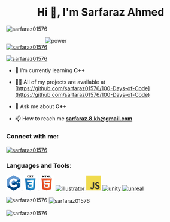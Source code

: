 <h1 align="center">Hi 👋, I'm Sarfaraz Ahmed</h1>
<p align="left"> <img src="https://komarev.com/ghpvc/?username=sarfaraz01576&label=Profile%20views&color=0e75b6&style=flat" alt="sarfaraz01576" /> </p>
<img align="right" alt="power" width="400" src="https://giffiles.alphacoders.com/339/33944.gif">

<p align="left"> <a href="https://github.com/ryo-ma/github-profile-trophy"><img src="https://github-profile-trophy.vercel.app/?username=sarfaraz01576" alt="sarfaraz01576" /></a> </p>

<p align="left"> <a href="https://twitter.com/sarfaraz01576" target="blank"><img src="https://img.shields.io/twitter/follow/sarfaraz01576?logo=twitter&style=for-the-badge" alt="sarfaraz01576" /></a> </p>

- 🌱 I’m currently learning **C++**

- 👨‍💻 All of my projects are available at [https://github.com/sarfaraz01576/100-Days-of-Code](https://github.com/sarfaraz01576/100-Days-of-Code)

- 💬 Ask me about **C++**

- 📫 How to reach me **sarfaraz.8.kh@gmail.com**

<h3 align="left">Connect with me:</h3>
<p align="left">
<a href="https://twitter.com/sarfaraz01576" target="blank"><img align="center" src="https://raw.githubusercontent.com/rahuldkjain/github-profile-readme-generator/master/src/images/icons/Social/twitter.svg" alt="sarfaraz01576" height="30" width="40" /></a>
</p>

<h3 align="left">Languages and Tools:</h3>
<p align="left"> <a href="https://www.w3schools.com/cpp/" target="_blank" rel="noreferrer"> <img src="https://raw.githubusercontent.com/devicons/devicon/master/icons/cplusplus/cplusplus-original.svg" alt="cplusplus" width="40" height="40"/> </a> <a href="https://www.w3schools.com/css/" target="_blank" rel="noreferrer"> <img src="https://raw.githubusercontent.com/devicons/devicon/master/icons/css3/css3-original-wordmark.svg" alt="css3" width="40" height="40"/> </a> <a href="https://www.w3.org/html/" target="_blank" rel="noreferrer"> <img src="https://raw.githubusercontent.com/devicons/devicon/master/icons/html5/html5-original-wordmark.svg" alt="html5" width="40" height="40"/> </a> <a href="https://www.adobe.com/in/products/illustrator.html" target="_blank" rel="noreferrer"> <img src="https://www.vectorlogo.zone/logos/adobe_illustrator/adobe_illustrator-icon.svg" alt="illustrator" width="40" height="40"/> </a> <a href="https://developer.mozilla.org/en-US/docs/Web/JavaScript" target="_blank" rel="noreferrer"> <img src="https://raw.githubusercontent.com/devicons/devicon/master/icons/javascript/javascript-original.svg" alt="javascript" width="40" height="40"/> </a> <a href="https://unity.com/" target="_blank" rel="noreferrer"> <img src="https://www.vectorlogo.zone/logos/unity3d/unity3d-icon.svg" alt="unity" width="40" height="40"/> </a> <a href="https://unrealengine.com/" target="_blank" rel="noreferrer"> <img src="https://raw.githubusercontent.com/kenangundogan/fontisto/036b7eca71aab1bef8e6a0518f7329f13ed62f6b/icons/svg/brand/unreal-engine.svg" alt="unreal" width="40" height="40"/> </a> </p>

<p><img align="left" src="https://github-readme-stats.vercel.app/api/top-langs?username=sarfaraz01576&show_icons=true&locale=en&layout=compact" alt="sarfaraz01576" /></p>

<p>&nbsp;<img align="center" src="https://github-readme-stats.vercel.app/api?username=sarfaraz01576&show_icons=true&locale=en" alt="sarfaraz01576" /></p>

<p><img align="center" src="https://github-readme-streak-stats.herokuapp.com/?user=sarfaraz01576&" alt="sarfaraz01576" /></p>
